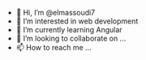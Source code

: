 - 👋 Hi, I’m @elmassoudi7
- 👀 I’m interested in web development
- 🌱 I’m currently learning Angular
- 💞️ I’m looking to collaborate on ...
- 📫 How to reach me ...

<!---
elmassoudi7/elmassoudi7 is a ✨ special ✨ repository because its `README.md` (this file) appears on your GitHub profile.
You can click the Preview link to take a look at your changes.
--->
